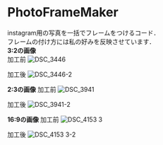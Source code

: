 # PhotoFrameMaker
instagram用の写真を一括でフレームをつけるコード．  
フレームの付け方には私の好みを反映させています．  
**3:2の画像**  
加工前
![DSC_3446](https://github.com/TakuyaMitarai/PhotoFrameMaker/assets/106578561/5f3b085a-9c7e-41aa-9013-a4c4d5dc44e2)

加工後
![DSC_3446-2](https://github.com/TakuyaMitarai/PhotoFrameMaker/assets/106578561/a399847e-097f-44b5-a44a-3833e1a1ec01)

**2:3の画像**
加工前
![DSC_3941](https://github.com/TakuyaMitarai/PhotoFrameMaker/assets/106578561/79408753-7845-435f-b6a5-cb49e4286676)

加工後
![DSC_3941-2](https://github.com/TakuyaMitarai/PhotoFrameMaker/assets/106578561/3e62bbc0-d6ef-4663-8e2b-ac1714bdf9d6)

**16:9の画像**
加工前
![DSC_4153 3](https://github.com/TakuyaMitarai/PhotoFrameMaker/assets/106578561/822188b7-365b-44e0-82ae-c8c7a3e27364)

加工後
![DSC_4153 3-2](https://github.com/TakuyaMitarai/PhotoFrameMaker/assets/106578561/bf92044c-e610-4499-8159-856a43ce99f5)


